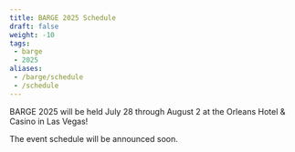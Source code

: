 ```yaml
---
title: BARGE 2025 Schedule
draft: false
weight: -10
tags:
 - barge
 - 2025
aliases:
 - /barge/schedule
 - /schedule
---
```

BARGE 2025 will be held July 28 through August 2 at the Orleans Hotel &amp; Casino in Las Vegas!

The event schedule will be announced soon.
